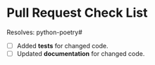 # Pull Request Check List

<!-- This is just a reminder about the most common mistakes. Please make sure that you tick all *appropriate* boxes. But please read our [contribution guide](https://python-poetry.org/docs/contributing/) at least once, it will save you unnecessary review cycles! -->

Resolves: python-poetry#<!-- add issue number/link here -->

- [ ] Added **tests** for changed code.
- [ ] Updated **documentation** for changed code.

<!--
**Note**: If your Pull Request introduces a new feature or changes the current behavior, it should be based
on the `develop` branch. If it's a bug fix or only a documentation update, it should be based on the `master` branch.

If you have *any* questions to *any* of the points above, just **submit and ask**!  This checklist is here to *help* you, not to deter you from contributing!
-->